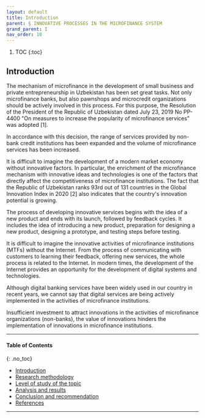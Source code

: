 ```yaml
---
layout: default
title: Introduction
parent: § INNOVATIVE PROCESSES IN THE MICROFINANCE SYSTEM  
grand_parent: I
nav_order: 10 
---
```

<style>
.dont-break-out {
  /* These are technically the same, but use both */
  overflow-wrap: break-word;
  word-wrap: break-word;

     -ms-word-break: break-all;
  /* This is the dangerous one in WebKit, as it breaks things wherever */
  word-break: break-all;
  /* Instead use this non-standard one: */
  word-break: break-word;
}

.youtube-container {
    position: relative;
    width: 100%;
    height: 0;
    padding-bottom: 56.25%;
}
.youtube-video {
    position: absolute;
    top: 0;
    left: 0;
    width: 100%;
    height: 100%;
}

</style>

<div class="dont-break-out" markdown="1">

1. TOC
{:toc}

## Introduction
The mechanism of microfinance in the development of small business and private entrepreneurship in Uzbekistan has been set great tasks. Not only microfinance banks, but also pawnshops and microcredit organizations should be actively involved in this process. For this purpose, the Resolution of the President of the Republic of Uzbekistan dated July 23, 2019 No PP-4400 "On measures to increase the popularity of microfinance services" was adopted [1].

In accordance with this decision, the range of services provided by non-bank credit institutions has been expanded and the volume of microfinance services has been increased.

It is difficult to imagine the development of a modern market economy without innovative factors. In particular, the enrichment of the microfinance mechanism with innovative ideas and technologies is one of the factors that directly affect the competitiveness of microfinance institutions. The fact that the Republic of Uzbekistan ranks 93rd out of 131 countries in the Global Innovation Index in 2020 [2] also indicates that the country's innovation potential is growing.

The process of developing innovative services begins with the idea of a new product and ends with its launch, followed by feedback cycles. It includes the idea of introducing a new product, preparation for designing a new product, designing a prototype, and testing steps before testing.

It is difficult to imagine the innovative activities of microfinance institutions (MTFs) without the Internet. From the process of communicating with customers to learning their feedback, offering new services, the whole process is related to the Internet. In modern times, the development of the Internet provides an opportunity for the development of digital systems and technologies.

Although digital banking services have been widely used in our country in recent years, we cannot say that digital services are being actively implemented in the activities of microfinance institutions.

Insufficient investment to attract innovations in the activities of microfinance organizations (non-banks), the value of innovations hinders the implementation of innovations in microfinance institutions.

***

#### Table of Contents
{: .no_toc}

<ul><li> <a href="/docs/I/INNOVATIVE-PROCESSES-IN-THE-MICROFINANCE-SYSTEM-1/">Introduction</a></li><li> <a href="/docs/I/INNOVATIVE-PROCESSES-IN-THE-MICROFINANCE-SYSTEM-2/">Research methodology</a></li><li> <a href="/docs/I/INNOVATIVE-PROCESSES-IN-THE-MICROFINANCE-SYSTEM-3/">Level of study of the topic</a></li><li> <a href="/docs/I/INNOVATIVE-PROCESSES-IN-THE-MICROFINANCE-SYSTEM-4/">Analysis and results</a></li><li> <a href="/docs/I/INNOVATIVE-PROCESSES-IN-THE-MICROFINANCE-SYSTEM-5/">Conclusion and recommendation</a></li><li> <a href="/docs/I/INNOVATIVE-PROCESSES-IN-THE-MICROFINANCE-SYSTEM-6/">References</a></li></ul>

***

</div>
